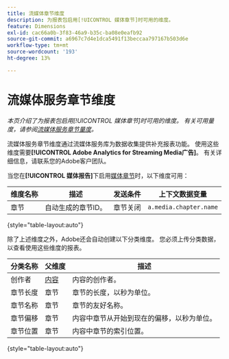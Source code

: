 ```yaml
---
title: 流媒体章节维度
description: 为报表包启用[!UICONTROL 媒体章节]时可用的维度。
feature: Dimensions
exl-id: cac66a0b-3f83-46a9-b35c-ba08e0eafb92
source-git-commit: a6967c7d4e1dca5491f13beccaa797167b503d6e
workflow-type: tm+mt
source-wordcount: '193'
ht-degree: 13%

---
```


# 流媒体服务章节维度

*本页介绍了为报表包启用[!UICONTROL 媒体章节]时可用的维度。 有关可用量度，请参阅[流媒体服务章节量度](../metrics/sm-chapters.md)。*

流媒体服务章节维度通过流媒体服务库为数据收集提供补充报表功能。 使用这些维度需要&#x200B;**[!UICONTROL Adobe Analytics for Streaming Media广告]**。 有关详细信息，请联系您的Adobe客户团队。

当您在&#x200B;**[!UICONTROL 媒体报告]**&#x200B;下启用[媒体章节](/help/admin/tools/manage-rs/edit-settings/media-management.md)时，以下维度可用：

| 维度名称 | 描述 | 发送条件 | 上下文数据变量 |
| --- | --- | --- | --- |
| 章节 | 自动生成的章节ID。 | 章节关闭 | `a.media.chapter.name` |

{style="table-layout:auto"}

除了上述维度之外，Adobe还会自动创建以下分类维度。 您必须上传分类数据，以查看使用这些维度的报表。

| 分类名称 | 父维度 | 描述 |
| --- | --- | --- |
| 创作者 | [内容](sm-core.md) | 内容的创作者。 |
| 章节长度 | 章节 | 章节的长度，以秒为单位。 |
| 章节名称 | 章节 | 章节的友好名称。 |
| 章节偏移 | 章节 | 内容中章节从开始到现在的偏移，以秒为单位。 |
| 章节位置 | 章节 | 内容中章节的索引位置。 |

{style="table-layout:auto"}

